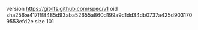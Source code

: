 version https://git-lfs.github.com/spec/v1
oid sha256:e417fff8485d93aba52655a860d199a9c1dd34db0737a425d9031709553efd2e
size 101
